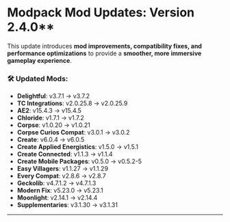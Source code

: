 # **Modpack Mod Updates**: Version 2.4.0** 

This update introduces **mod improvements, compatibility fixes, and performance optimizations** to provide a **smoother, more immersive gameplay experience**.  
### 🛠 **Updated Mods:**  
- **Delightful**: v3.7.1 → v3.7.2
- **TC Integrations**: v2.0.25.8 → v2.0.25.9
- **AE2**: v15.4.3 → v15.4.5
- **Chloride**: v1.7.1 → v1.7.2
- **Corpse**: v1.0.20 → v1.0.21
- **Corpse Curios Compat**: v3.0.1 → v3.0.2
- **Create**: v6.0.4 → v6.0.5
- **Create Applied Energistics**: v1.5.0 → v1.5.1
- **Create Connected**: v1.1.3 → v1.1.4
- **Create Mobile Packages**: v0.5.0 → v0.5.2-5
- **Easy Villagers**: v1.1.27 → v1.1.29
- **Every Compat**: v2.8.6 → v2.8.7
- **Geckolib**: v4.7.1.2 → v4.7.1.3
- **Modern Fix**: v5.23.0 → v5.23.1
- **Moonlight**: v2.14.1 → v2.14.4
- **Supplementaries**: v3.1.30 → v3.1.31
---